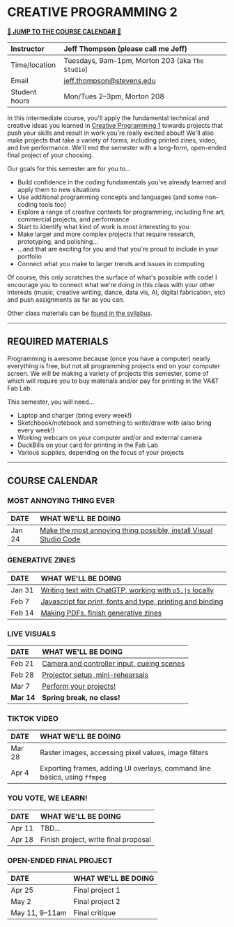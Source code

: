 # CREATIVE PROGRAMMING 2

**[🔻 JUMP TO THE COURSE CALENDAR 🔻](#course-calendar)**

| Instructor    | Jeff Thompson (please call me Jeff) |
| :------------ | :--- |
| Time/location | Tuesdays, 9am–1pm, Morton 203 (aka `The Studio`) |
| Email         | jeff.thompson@stevens.edu |
| Student hours | Mon/Tues 2–3pm, Morton 208 |

In this intermediate course, you'll apply the fundamental technical and creative ideas you learned in [Creative Programming 1](https://github.com/jeffThompson/CreativeProgramming1) towards projects that push your skills and result in work you're really excited about! We'll also make projects that take a variety of forms, including printed zines, video, and live performance. We'll end the semester with a long-form, open-ended final project of your choosing.

Our goals for this semester are for you to...
+ Build confidence in the coding fundamentals you've already learned and apply them to new situations
+ Use additional programming concepts and languages (and some non-coding tools too)
+ Explore a range of creative contexts for programming, including fine art, commercial projects, and performance
+ Start to identify what kind of work is most interesting to you
+ Make larger and more complex projects that require research, prototyping, and polishing...  
+ ...and that are exciting for you and that you're proud to include in your portfolio
+ Connect what you make to larger trends and issues in computing

Of course, this only scratches the surface of what's possible with code! I encourage you to connect what we're doing in this class with your other interests (music, creative writing, dance, data vis, AI, digital fabrication, etc) and push assignments as far as you can.

Other class materials can be [found in the syllabus](Syllabus.md).

- - -

## REQUIRED MATERIALS
Programming is awesome because (once you have a computer) nearly everything is free, but not all programming projects end on your computer screen. We will be making a variety of projects this semester, some of which will require you to buy materials and/or pay for printing in the VA&T Fab Lab.

This semester, you will need...

* Laptop and charger (bring every week!)  
* Sketchbook/notebook and something to write/draw with (also bring every week!)  
* Working webcam on your computer and/or and external camera  
* DuckBills on your card for printing in the Fab Lab  
* Various supplies, depending on the focus of your projects  

- - -

## COURSE CALENDAR

### MOST ANNOYING THING EVER
| DATE       | WHAT WE'LL BE DOING |
| :--------- | :----- |
| Jan 24     | [Make the most annoying thing possible, install Visual Studio Code](Week01-MostAnnoyingThingEver) |

### GENERATIVE ZINES
| DATE       | WHAT WE'LL BE DOING |
| :--------- | :----- |
| Jan 31     | [Writing text with ChatGTP, working with `p5.js` locally](Week02-GenerativeZines) |
| Feb 7      | [Javascript for print, fonts and type, printing and binding](Week02-GenerativeZines) |
| Feb 14     | [Making PDFs, finish generative zines](Week02-GenerativeZines) |

### LIVE VISUALS
| DATE       | WHAT WE'LL BE DOING |
| :--------- | :----- |
| Feb 21     | [Camera and controller input, cueing scenes](Week05-LiveVisuals) |
| Feb 28     | [Projector setup, mini-rehearsals](Week05-LiveVisuals) |
| Mar 7      | [Perform your projects!](Week05-LiveVisuals) |
| **Mar 14** | **Spring break, no class!** |

### TIKTOK VIDEO
| DATE       | WHAT WE'LL BE DOING |
| :--------- | :----- |
| Mar 28     | Raster images, accessing pixel values, image filters |
| Apr 4      | Exporting frames, adding UI overlays, command line basics, using `ffmpeg` |

### YOU VOTE, WE LEARN!
| DATE       | WHAT WE'LL BE DOING |
| :--------- | :----- |
| Apr 11     | TBD... |
| Apr 18     | Finish project, write final proposal |

### OPEN-ENDED FINAL PROJECT
| DATE        | WHAT WE'LL BE DOING |
| :---------- | :----- |
| Apr 25      | Final project 1 |
| May 2       | Final project 2 |
| May 11, 9–11am | Final critique |

